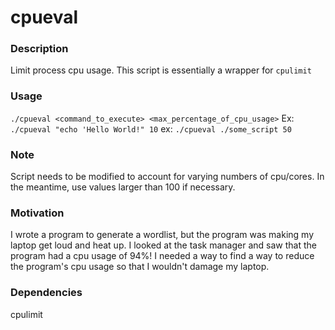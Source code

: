 # cpueval

### Description
Limit process cpu usage. This script is essentially a wrapper for `cpulimit`

### Usage
`./cpueval <command_to_execute> <max_percentage_of_cpu_usage>`
Ex: `./cpueval "echo 'Hello World!" 10`
ex: `./cpueval ./some_script 50`

### Note
Script needs to be modified to account for varying numbers of cpu/cores. In the meantime, use values larger than 100 if necessary. 

### Motivation
I wrote a program to generate a wordlist, but the program was making my laptop get loud and heat up. I looked at the task manager and saw that the program had a cpu usage of 94%! I needed a way to find a way to reduce the program's cpu usage so that I wouldn't damage my laptop.

### Dependencies
cpulimit
